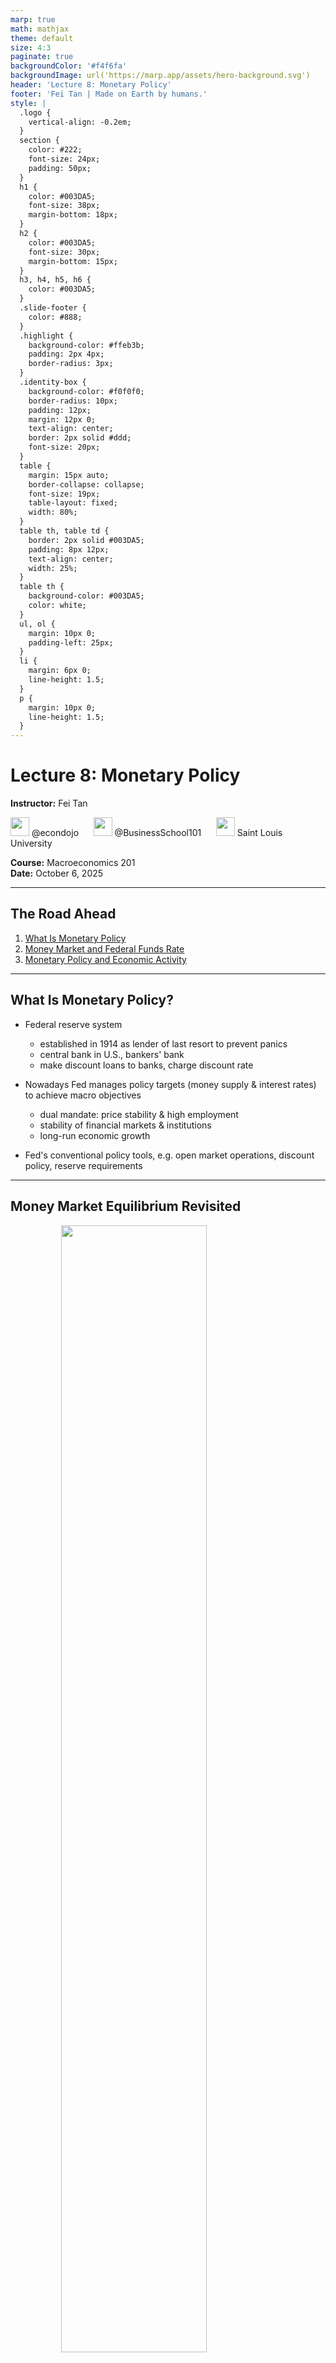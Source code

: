 ```yaml
---
marp: true
math: mathjax
theme: default
size: 4:3
paginate: true
backgroundColor: '#f4f6fa'
backgroundImage: url('https://marp.app/assets/hero-background.svg')
header: 'Lecture 8: Monetary Policy'
footer: 'Fei Tan | Made on Earth by humans.'
style: |
  .logo {
    vertical-align: -0.2em;
  }
  section {
    color: #222;
    font-size: 24px;
    padding: 50px;
  }
  h1 {
    color: #003DA5;
    font-size: 38px;
    margin-bottom: 18px;
  }
  h2 {
    color: #003DA5;
    font-size: 30px;
    margin-bottom: 15px;
  }
  h3, h4, h5, h6 {
    color: #003DA5;
  }
  .slide-footer {
    color: #888;
  }
  .highlight {
    background-color: #ffeb3b;
    padding: 2px 4px;
    border-radius: 3px;
  }
  .identity-box {
    background-color: #f0f0f0;
    border-radius: 10px;
    padding: 12px;
    margin: 12px 0;
    text-align: center;
    border: 2px solid #ddd;
    font-size: 20px;
  }
  table {
    margin: 15px auto;
    border-collapse: collapse;
    font-size: 19px;
    table-layout: fixed;
    width: 80%;
  }
  table th, table td {
    border: 2px solid #003DA5;
    padding: 8px 12px;
    text-align: center;
    width: 25%;
  }
  table th {
    background-color: #003DA5;
    color: white;
  }
  ul, ol {
    margin: 10px 0;
    padding-left: 25px;
  }
  li {
    margin: 6px 0;
    line-height: 1.5;
  }
  p {
    margin: 10px 0;
    line-height: 1.5;
  }
---
```


# Lecture 8: Monetary Policy

**Instructor:** Fei Tan

<img src="images/github.png" width="30" height="30" class="logo"> @econdojo &nbsp;&nbsp;&nbsp;&nbsp; <img src="images/youtube.png" width="30" height="30" class="logo"> @BusinessSchool101 &nbsp;&nbsp;&nbsp;&nbsp; <img src="images/slu.png" width="30" height="30" class="logo"> Saint Louis University

**Course:** Macroeconomics 201  
**Date:** October 6, 2025

---

## The Road Ahead

1. [What Is Monetary Policy](#what-is-monetary-policy)
2. [Money Market and Federal Funds Rate](#money-market-equilibrium-revisited)
3. [Monetary Policy and Economic Activity](#effects-of-monetary-policy)

---

## What Is Monetary Policy?

- Federal reserve system
  
  - established in 1914 as lender of last resort to prevent panics
  - central bank in U.S., bankers' bank
  - make discount loans to banks, charge discount rate

- Nowadays Fed manages policy targets (money supply & interest rates) to achieve macro objectives
  
  - <span class="highlight">dual mandate</span>: price stability & high employment
  - stability of financial markets & institutions
  - long-run economic growth

- Fed's conventional policy tools, e.g. open market operations, discount policy, reserve requirements

---

## Money Market Equilibrium Revisited

<img src="images/lec8/Fig1.png" width="68%" style="display: block; margin: 0 auto;">

- $M^s\uparrow$ ⇒ $M^d<M^s$ ⇒ $i\downarrow$ to restore equilibrium

- Short-term nominal rate v.s. long-term real rate

---

## Federal Funds Rate

<img src="images/lec8/Fig2.png" width="90%" style="display: block; margin: 0 auto;">

- Interest rate banks charge each other for overnight loans

- Target rate (Fed) v.s. effective rate (federal funds market)

- Open market purchase (sale) ⇒ reserves supply $\uparrow$ ($\downarrow$) ⇒ effective rate $\downarrow$ ($\uparrow$) ⇒ other short/long-term rates $\downarrow$ ($\uparrow$)

---

## Effects of Monetary Policy

<img src="images/lec8/Fig3.png" width="90%" style="display: block; margin: 0 auto;">

- Expansionary (contractionary) monetary policy
  
  - $i\downarrow$ ($\uparrow$) ⇒ borrowing cost $\downarrow$ ($\uparrow$) ⇒ $C,I\uparrow$ ($\downarrow$)
  - $i\downarrow$ ($\uparrow$) ⇒ $ depreciates (appreciates) ⇒ $NX\uparrow$ ($\downarrow$)

- AD curve shifts to right (left)

---

## Effects of Monetary Policy (Cont'd)

<img src="images/lec8/Fig4.png" width="80%" style="display: block; margin: 0 auto;">

- Expansionary/loose monetary policy to fight recession

---

## Effects of Monetary Policy (Cont'd)

<img src="images/lec8/Fig5.png" width="80%" style="display: block; margin: 0 auto;">

- Contractionary/tight monetary policy to fight inflation

---

## Monetary Policy Rule

### Taylor rule

<div class="identity-box">

$$i_t^*=r_n+\pi_t+a(\pi_t-\pi^*)-b(u_t-u_n)$$

$$\Rightarrow\quad i_t^*=r_n+\pi^*+\color{red}(a+1)\color{black}(\pi_t-\pi^*)-b(u_t-u_n)$$

</div>

Some remarks

- suggested by John Taylor for setting target rate $i_t^*$
- $r_n$: natural real rate, consistent w/ potential GDP
- $\pi_t-\pi^*$: gap b/w inflation and target
- $u_t-u_n$: gap b/w unemployment and natural rate
- counter-cyclical policy: $a>0$ and $b>0$
- Taylor principle: $\pi_t\uparrow$ ⇒ $i_t^*\uparrow$ more than one for one

---

## Readings & Exercises

- Readings
  
  - HO: chapter 15
  - BJ: lecture 20 (supplementary)

- Exercises
  
  - HO: problem 1.2, 2.5, 3.6, 4.4, 4.5, D15.2
  - Write down Taylor rule and discuss how it explains implementation of monetary policy.
